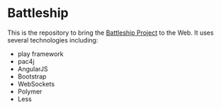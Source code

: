 # Battleship #

This is the repository to bring the [Battleship Project](https://github.com/mosauter/Battleship) to the Web.
It uses several technologies including:

* play framework
* pac4j
* AngularJS
* Bootstrap
* WebSockets
* Polymer
* Less
